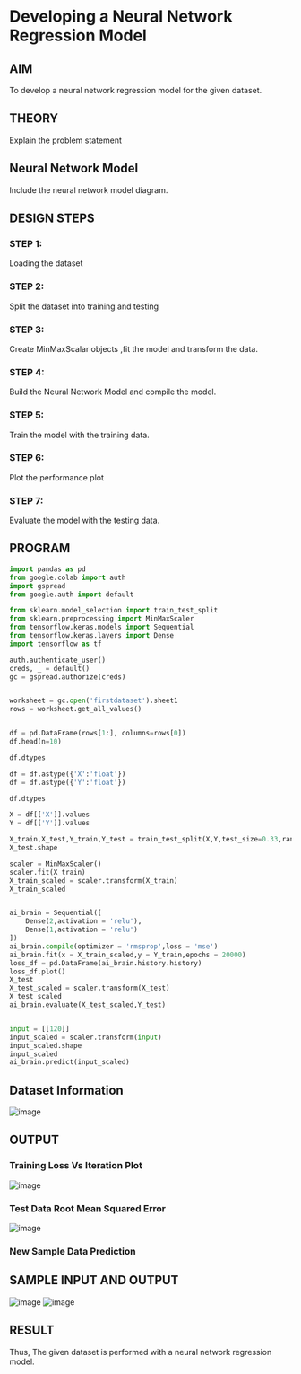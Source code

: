# Developing a Neural Network Regression Model

## AIM

To develop a neural network regression model for the given dataset.

## THEORY

Explain the problem statement

## Neural Network Model

Include the neural network model diagram.

## DESIGN STEPS

### STEP 1:

Loading the dataset

### STEP 2:

Split the dataset into training and testing

### STEP 3:

Create MinMaxScalar objects ,fit the model and transform the data.

### STEP 4:

Build the Neural Network Model and compile the model.

### STEP 5:

Train the model with the training data.

### STEP 6:

Plot the performance plot

### STEP 7:

Evaluate the model with the testing data.

## PROGRAM

```python
import pandas as pd
from google.colab import auth
import gspread
from google.auth import default

from sklearn.model_selection import train_test_split
from sklearn.preprocessing import MinMaxScaler
from tensorflow.keras.models import Sequential
from tensorflow.keras.layers import Dense
import tensorflow as tf

auth.authenticate_user()
creds, _ = default()
gc = gspread.authorize(creds)


worksheet = gc.open('firstdataset').sheet1
rows = worksheet.get_all_values()


df = pd.DataFrame(rows[1:], columns=rows[0])
df.head(n=10)

df.dtypes

df = df.astype({'X':'float'})
df = df.astype({'Y':'float'})

df.dtypes

X = df[['X']].values
Y = df[['Y']].values

X_train,X_test,Y_train,Y_test = train_test_split(X,Y,test_size=0.33,random_state=50)
X_test.shape

scaler = MinMaxScaler()
scaler.fit(X_train)
X_train_scaled = scaler.transform(X_train)
X_train_scaled


ai_brain = Sequential([
    Dense(2,activation = 'relu'),
    Dense(1,activation = 'relu')
])
ai_brain.compile(optimizer = 'rmsprop',loss = 'mse')
ai_brain.fit(x = X_train_scaled,y = Y_train,epochs = 20000)
loss_df = pd.DataFrame(ai_brain.history.history)
loss_df.plot()
X_test
X_test_scaled = scaler.transform(X_test)
X_test_scaled
ai_brain.evaluate(X_test_scaled,Y_test)


input = [[120]]
input_scaled = scaler.transform(input)
input_scaled.shape
input_scaled
ai_brain.predict(input_scaled)
```
## Dataset Information
![image](https://user-images.githubusercontent.com/105230321/194721963-4ccb214f-bcbc-4b25-bb86-3b8f1e41cba5.png)

## OUTPUT

### Training Loss Vs Iteration Plot
![image](https://user-images.githubusercontent.com/105230321/194721971-2f0d2f5c-4c92-407a-80cc-a22fe7d1c331.png)


### Test Data Root Mean Squared Error

![image](https://user-images.githubusercontent.com/105230321/194721977-e9e029c1-9208-42dc-8a95-f728284a941a.png)

### New Sample Data Prediction
## SAMPLE INPUT AND OUTPUT
![image](https://user-images.githubusercontent.com/105230321/194722009-3540d924-c4dc-465c-92bf-26b414481d17.png)
![image](https://user-images.githubusercontent.com/105230321/194722015-821bb72e-8c21-44e4-b418-e2a113804a4e.png)


## RESULT
Thus, The given dataset is performed with a neural network regression model.
